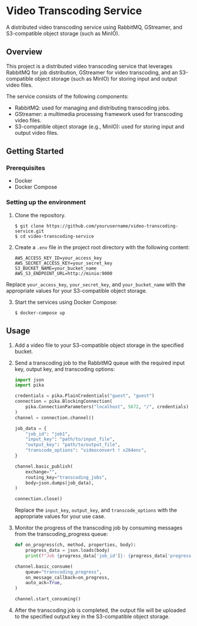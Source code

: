 # Video Transcoding Service

A distributed video transcoding service using RabbitMQ, GStreamer, and S3-compatible object storage (such as MinIO).

## Overview

This project is a distributed video transcoding service that leverages RabbitMQ for job distribution, GStreamer for video transcoding, and an S3-compatible object storage (such as MinIO) for storing input and output video files.

The service consists of the following components:

- RabbitMQ: used for managing and distributing transcoding jobs.
- GStreamer: a multimedia processing framework used for transcoding video files.
- S3-compatible object storage (e.g., MinIO): used for storing input and output video files.

## Getting Started

### Prerequisites

- Docker
- Docker Compose

### Setting up the environment

1. Clone the repository.

    ```shell
    $ git clone https://github.com/yourusername/video-transcoding-service.git
    $ cd video-transcoding-service
    ```


2. Create a `.env` file in the project root directory with the following content:

    ```
    AWS_ACCESS_KEY_ID=your_access_key
    AWS_SECRET_ACCESS_KEY=your_secret_key
    S3_BUCKET_NAME=your_bucket_name
    AWS_S3_ENDPOINT_URL=http://minio:9000
    ```

Replace `your_access_key`, `your_secret_key`, and `your_bucket_name` with the appropriate values for your S3-compatible object storage.

3. Start the services using Docker Compose:

    ```shell
    $ docker-compose up
    ```


## Usage

1. Add a video file to your S3-compatible object storage in the specified bucket.

2. Send a transcoding job to the RabbitMQ queue with the required input key, output key, and transcoding options:

    ```python
    import json
    import pika

    credentials = pika.PlainCredentials("guest", "guest")
    connection = pika.BlockingConnection(
        pika.ConnectionParameters("localhost", 5672, "/", credentials)
    )
    channel = connection.channel()

    job_data = {
        "job_id": "job1",
        "input_key": "path/to/input_file",
        "output_key": "path/to/output_file",
        "transcode_options": "videoconvert ! x264enc",
    }

    channel.basic_publish(
        exchange="",
        routing_key="transcoding_jobs",
        body=json.dumps(job_data),
    )

    connection.close()
    ```

    Replace the `input_key`, `output_key`, and `transcode_options` with the appropriate values for your use case.

3. Monitor the progress of the transcoding job by consuming messages from the transcoding_progress queue:

    ```python
    def on_progress(ch, method, properties, body):
        progress_data = json.loads(body)
        print(f"Job {progress_data['job_id']}: {progress_data['progress']}%")

    channel.basic_consume(
        queue="transcoding_progress",
        on_message_callback=on_progress,
        auto_ack=True,
    )

    channel.start_consuming()
    ```

4. After the transcoding job is completed, the output file will be uploaded to the specified output key in the S3-compatible object storage.
